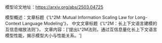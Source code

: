 模型论文地址：https://arxiv.org/abs/2503.04725

模型概述：文章标题《'L^2M: Mutual Information Scaling Law for Long-Context Language Modeling'》，
中文文章标题《'L^2M：长上下文语言建模的互信息缩放法则'》，
文章内容：['提出L^2M法则，通过互信息量化长上下文语言模型性能，揭示模型大小与性能关系。']
